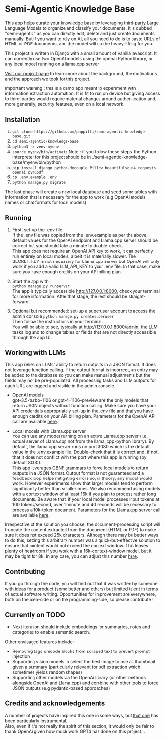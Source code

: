 # Semi-Agentic Knowledge Base

This app helps curate your knowledge base by leveraging third-party Large Language Models to organize and classify your documents. It is dubbed "semi-agentic" as you can directly edit, delete and just create documents manually. But if you want to rely on AI, all you need to do is to paste URLs of HTML or PDF documents, and the model will do the heavy-lifting for you. 

This project is written in Django with a small amount of vanilla javascript. It can currently use two OpenAI models using the openai Python library, or any local model running on a llama.cpp server.  

[Visit our project page](https://www.pitti.io/projects/semi-agentic-knowledge-base) to learn more about the background, the motivations and the approach we took for this project.

Important warning : this is a demo app meant to experiment with information extraction automation. It is fit to run on device but giving access to third-parties would require material changes around authentication and, more generally, security features, even on a local network. 

## Installation
1. `git clone https://github.com/pappitti/semi-agentic-knowledge-base.git`
2. `cd semi-agentic-knowledge-base`
3. `python3 -m venv myenv`
4. `source myenv/bin/activate` 
Note : if you follow these steps, the Python interpreter for this project should be in ./semi-agentic-knowledge-base/myenv/bin/python
5. `pip install django python-decouple Pillow beautifulsoup4 requests openai pymupdf`
6. `cp .env.example .env`
7. `python manage.py migrate`

The last phase will create a new local database and seed some tables with information that is necessary for the app to work (e.g OpenAI models names or chat formats for local models)

## Running
1. First, set-up the .env file.    
If the .env file was copied from the .env.example as per the above, default values for the OpenAI endpoint and Llama.cpp server should be correct but you should take a minute to double-check.  
This app does not require an OpenAi API key to work, it can perfectly run entirely on local models, albeit it is materially slower. The SECRET_KEY is not necessary for Llama.cpp server but OpenAI will only work if you add a valid LLM_API_KEY to your .env file. In that case, make sure you have enough credits on your API billing plan.

2. Start the app with   
`python manage.py runserver`  
The app is typically accessible http://127.0.0.1:8000, check your terminal for more information. After that stage, the rest should be straight-forward.   

3. Optional but recommended: set-up a superuser account to access the admin console 
`python manage.py createsuperuser`  
Then follow the instructions in your terminal.  
You will be able to see, typically at http://127.0.0.1:8000/admin, the LLM tasks log and to change tables or fields that are not directly accessible through the app UI.  

## Working with LLMs
This app relies on LLMs' ability to return outputs in a JSON format. It does not leverage function calling. If the output format is incorrect, an entry may be added to the database so you can make manual adjustments but the fields may not be pre-populated. All processing tasks and LLM outputs for each URL are logged and visible in the admin console.

- OpenAI  models  
gpt-3.5-turbo-1106 or gpt-4-1106-preview are the only models that return JSON objects without function calling. Make sure you have your API credentials appropriately set-up in the .env file and that you have enough credits on your API billing plan. Parameters for the OpenAI API call are available [here](newdocs/doc_processing.py#L351).
  
- Local models with Llama.cpp server  
You can use any model running on an active Llama.cpp server (i.e. actual server of Llama.cpp not from the llama_cpp-python library). By default, the llama.cpp server runs on port 8080 which is the default value in the .env.example file. Double-check that it is correct and, if not, that it does not conflict with the port where this app is running (by default 8000).  
This app leverages [GBNF grammars](newdocs/doc_processing.py#L302) to force local models to return outputs in a JSON format. Output format is not guaranteed and a feedback loop helps mitigating errors so, in theory, any model would work. However experiments show that larger models tend to perform significantly better than smaller ones. We also recommend using models with a context window of at least 16k if you plan to process rather long documents. Be aware that, if your local model processes input tokens at 100 tokens/second, over 1 minute and 40 seconds will be necessary to process a 10k-token document. Parameters for the Llama.cpp server call are available [here](newdocs/doc_processing.py#L380).    


Irrespective of the solution you choose, the document-processing script will truncate the content extracted from the document (HTML or PDF) to make sure it does not exceed 25k characters. Although there may be better ways to do this, setting this arbitrary number was a quick-but-effective solution to ensure that content would not exceed the context window. This leaves plenty of headroom if you work with a 16k-context-window model, but it may be tight for 8k. In any case, you can adjust this number [here](newdocs/doc_processing.py#L877).  
  

## Contributing  
If you go through the code, you will find out that it was written by someone with ideas for a product (some better and others) but limited talent in terms of actual software writing. Opportunities for improvement are everywhere, both on the idea-side or on the programming-side, so please contribute !


## Currently on TODO 
- Next iteration should include embeddings for summaries, notes and categories to enable semantic search.  
  
Other envisaged features include:
- Removing tags unicode blocks from scraped text to prevent prompt injection
- Supporting vision models to select the best image to use as thumbnail given a summary (particularly relevant for pdf extraction which sometimes yields random shapes)
- Supporting other models via the OpenAi library (or other methods alongside OpenAi and Llama.cpp) and combine with other tools to force JSON outputs (e.g pydantic-based approaches)  
  

## Credits and acknowledgements
A number of projects have inspired this one in some ways, but [that one](https://github.com/Nearcyan/papers.day) has been particularly instrumental.     
Also, even if it's not really the spirit of this section, it would only be fair to thank OpenAi given how much work GPT4 has done on this project... 



